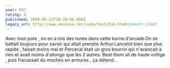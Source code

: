 ```yaml
---
user: P47
rating: 4
published: 2009-05-22T20:28:40.000Z
legacy_url: http://www.emunova.net/veda/test/634.htm#comment-11443
---
```

Avec mon pote , on en a mis des tunes dans cette borne d'arcade.On se battait toujours pour savoir qui allait prendre Arthur.Lancelot bien que plus rapide , faisait moins mal et Perceval était un gros bourrin qui n'avancait à rien et avait moins d'allonge que les 2 autres.
Beat them all de haute voltige , puis fracassait du moches en armures , ça détend...